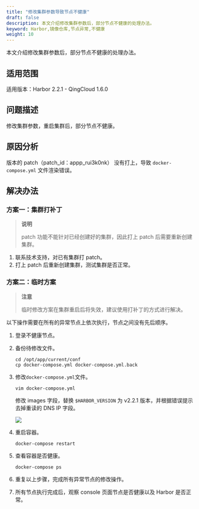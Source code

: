 ```yaml
---
title: "修改集群参数导致节点不健康"
draft: false
description: 本文介绍修改集群参数后，部分节点不健康的处理办法。
keyword: Harbor,镜像仓库,节点异常,不健康
weight: 10
---
```


本文介绍修改集群参数后，部分节点不健康的处理办法。

## 适用范围

适用版本：Harbor 2.2.1 - QingCloud 1.6.0

## 问题描述

修改集群参数，重启集群后，部分节点不健康。

## 原因分析

版本的 patch（patch_id：appp_rui3k0nk） 没有打上，导致 `docker-compose.yml` 文件渲染错误。

## 解决办法

### 方案一：集群打补丁

> **说明**
>
> patch 功能不能针对已经创建好的集群，因此打上 patch 后需要重新创建集群。

1. 联系技术支持，对已有集群打 patch。
2. 打上 patch 后重新创建集群，测试集群是否正常。

### 方案二：临时方案

> **注意**
>
> 临时修改方案在集群重启后将失效，建议使用打补丁的方式进行解决。

以下操作需要在所有的异常节点上依次执行，节点之间没有先后顺序。

1. 登录不健康节点。

2. 备份待修改文件。

   ```
   cd /opt/app/current/conf
   cp docker-compose.yml docker-compose.yml.back
   ```

3. 修改`docker-compose.yml`文件。

   ```
   vim docker-compose.yml
   ```

   修改 images 字段，替换 `$HARBOR_VERSION` 为 v2.2.1 版本，并根据错误提示去掉重读的 DNS IP 字段。

   ![](/container/harbor/_images/troubel_node_unhealthy_1.png)

4. 重启容器。

   ```
   docker-compose restart
   ```

7. 查看容器是否健康。

   ```
   docker-compose ps
   ```

8. 重复以上步骤，完成所有异常节点的修改操作。

9. 所有节点执行完成后，观察 console 页面节点是否健康以及 Harbor 是否正常。

